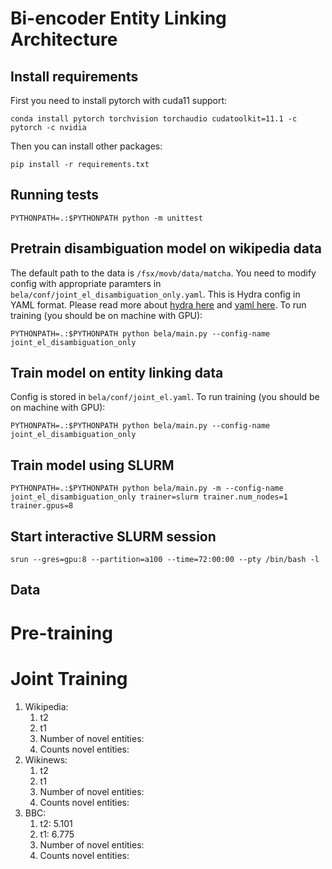 # Bi-encoder Entity Linking Architecture

## Install requirements

First you need to install pytorch with cuda11 support:

```
conda install pytorch torchvision torchaudio cudatoolkit=11.1 -c pytorch -c nvidia
```

Then you can install other packages:
```
pip install -r requirements.txt
```

## Running tests

```
PYTHONPATH=.:$PYTHONPATH python -m unittest
```

## Pretrain disambiguation model on wikipedia data

The default path to the data is `/fsx/movb/data/matcha`. You need to modify config with appropriate paramters in `bela/conf/joint_el_disambiguation_only.yaml`. This is Hydra config in YAML format. Please read more about [hydra here](https://hydra.cc/) and [yaml here](https://docs.ansible.com/ansible/latest/reference_appendices/YAMLSyntax.html). To run training (you should be on machine with GPU):

```
PYTHONPATH=.:$PYTHONPATH python bela/main.py --config-name joint_el_disambiguation_only
```

## Train model on entity linking data

Config is stored in `bela/conf/joint_el.yaml`. To run training (you should be on machine with GPU):

```
PYTHONPATH=.:$PYTHONPATH python bela/main.py --config-name joint_el_disambiguation_only
```

## Train model using SLURM

```
PYTHONPATH=.:$PYTHONPATH python bela/main.py -m --config-name joint_el_disambiguation_only trainer=slurm trainer.num_nodes=1 trainer.gpus=8
```

## Start interactive SLURM session
```
srun --gres=gpu:8 --partition=a100 --time=72:00:00 --pty /bin/bash -l
```

## Data

# Pre-training

# Joint Training

1. Wikipedia:
   1. t2
   2. t1
   3. Number of novel entities:
   4. Counts novel entities:
2. Wikinews:
   1. t2
   2. t1
   3. Number of novel entities:
   4. Counts novel entities:
3. BBC:
   1. t2: 5.101
   2. t1: 6.775 
   3. Number of novel entities:
   4. Counts novel entities:

